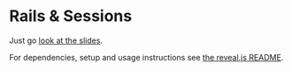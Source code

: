 # Rails & Sessions

Just go [look at the slides](http://cwdg.github.com/Rails-Session-Talk).

For dependencies, setup and usage instructions see [the reveal.js README](REVEAL-JS-README.md).
